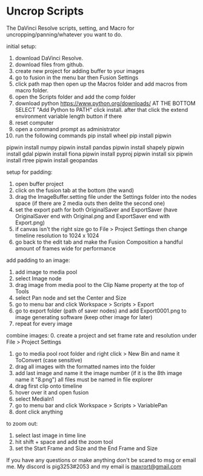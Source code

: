 # Uncrop Scripts
 The DaVinci Resolve scripts, setting, and Macro for uncropping/panning/whatever you want to do.

initial setup:
1. download DaVinci Resolve.
2. download files from github.
3. create new project for adding buffer to your images
4. go to fusion in the menu bar then Fusion Settings
5. click path map then open up the Macros folder and add macros from macro folder.
6. open the Scripts folder and add the comp folder
7. download python https://www.python.org/downloads/ AT THE BOTTOM SELECT "Add Python to PATH" click install. after that click the extend environment variable length button if there
8. reset computer
9. open a command prompt as administrator 
10. run the following commands
pip install wheel
pip install pipwin

pipwin install numpy
pipwin install pandas
pipwin install shapely
pipwin install gdal
pipwin install fiona
pipwin install pyproj
pipwin install six
pipwin install rtree
pipwin install geopandas


setup for padding:
1. open buffer project
2. click on the fusion tab at the bottom (the wand)
3. drag the ImageBuffer.setting file under the Settings folder into the nodes space (if there are 2 media outs then delite the second one)
4. set the export path for both OriginalSaver and ExportSaver (have OriginalSaver end with Original.png and ExportSaver end with Export.png)
5. if canvas isn't the right size go to File > Project Settings then change timeline resolution to 1024 x 1024
6. go back to the edit tab and make the Fusion Composition a handful amount of frames wide for performance


add padding to an image:
1. add image to media pool
2. select Image node
3. drag image from media pool to the Clip Name property at the top of Tools
4. select Pan node and set the Center and Size
5. go to menu bar and click Workspace > Scripts > Export
6. go to export folder (path of saver nodes) and add Export0001.png to image generating software (keep other image for later)
7. repeat for every image


combine images:
0. create a project and set frame rate and resolution under File > Project Settings
1. go to media pool root folder and right click > New Bin and name it ToConvert (case sensitive)
2. drag all images with the formatted names into the folder
3. add last image and name it the image number (if it is the 8th image name it "8.png") all files must be named in file explorer
4. drag first clip onto timeline
5. hover over it and open fusion
6. select MediaIn1
7. go to menu bar and click Workspace > Scripts > VariablePan
8. dont click anything

to zoom out:
1. select last image in time line
2. hit shift + space and add the zoom tool
3. set the Start Frame and Size and the End Frame and Size

If you have any questions or make anything don't be scared to msg or email me. My discord is pig3253#2053 and my email is maxrort@gmail.com
